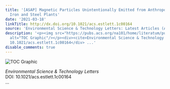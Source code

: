```yaml
---
title: '[ASAP] Magnetic Particles Unintentionally Emitted from Anthropogenic Sources:
  Iron and Steel Plants'
date: '2021-03-18'
linkTitle: http://dx.doi.org/10.1021/acs.estlett.1c00164
source: 'Environmental Science & Technology Letters: Latest Articles (ACS Publications)'
description: '<p><img src="https://pubs.acs.org/na101/home/literatum/publisher/achs/journals/content/estlcu/0/estlcu.ahead-of-print/acs.estlett.1c00164/20210318/images/medium/ez1c00164_0004.gif"
  alt="TOC Graphic"/></p><div><cite>Environmental Science & Technology Letters</cite></div><div>DOI:
  10.1021/acs.estlett.1c00164</div> ...'
disable_comments: true
---
```

<p><img src="https://pubs.acs.org/na101/home/literatum/publisher/achs/journals/content/estlcu/0/estlcu.ahead-of-print/acs.estlett.1c00164/20210318/images/medium/ez1c00164_0004.gif" alt="TOC Graphic"/></p><div><cite>Environmental Science & Technology Letters</cite></div><div>DOI: 10.1021/acs.estlett.1c00164</div> ...